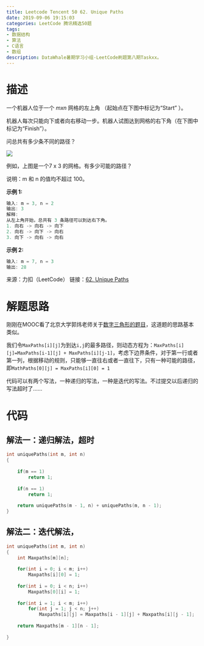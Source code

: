```yaml
---
title: Leetcode Tencent 50 62. Unique Paths
date: 2019-09-06 19:15:03
categories: LeetCode 腾讯精选50题
tags:
- 数据结构
- 算法
- C语言
- 数组
description: DataWhale暑期学习小组-LeetCode刷题第八期Taskxx。
---
```


# 描述

一个机器人位于一个 $m x n$ 网格的左上角 （起始点在下图中标记为“Start” ）。

机器人每次只能向下或者向右移动一步。机器人试图达到网格的右下角（在下图中标记为“Finish”）。

问总共有多少条不同的路径？

![](https://assets.leetcode-cn.com/aliyun-lc-upload/uploads/2018/10/22/robot_maze.png)

例如，上图是一个7 x 3 的网格。有多少可能的路径？

说明：m 和 n 的值均不超过 100。

**示例 1:**

```c
输入: m = 3, n = 2
输出: 3
解释:
从左上角开始，总共有 3 条路径可以到达右下角。
1. 向右 -> 向右 -> 向下
2. 向右 -> 向下 -> 向右
3. 向下 -> 向右 -> 向右
```

**示例 2:**

```c
输入: m = 7, n = 3
输出: 28
```

来源：力扣（LeetCode）
链接：[62. Unique Paths](https://leetcode-cn.com/problems/unique-paths)

# 解题思路

刚刚在MOOC看了北京大学郭炜老师关于[数字三角形的题目](https://www.icourse163.org/learn/PKU-1001894005?tid=1206483202#/learn/content?type=detail&id=1211268465&cid=1213844097&replay=true)，这道题的思路基本类似。

我们令`MaxPaths[i][j]`为到达`i,j`的最多路径，则动态方程为：`MaxPaths[i][j]=MaxPaths[i-1][j] + MaxPaths[i][j-1]`，考虑下边界条件，对于第一行或者第一列，根据移动的规则，只能够一直往右或者一直往下，只有一种可能的路径，即`MathPaths[0][j] = MaxPaths[i][0] = 1`

代码可以有两个写法，一种递归的写法，一种是迭代的写法。不过提交以后递归的写法超时了……


# 代码

## 解法一：递归解法，超时

```c
int uniquePaths(int m, int n)
{
    
    if(m == 1)
        return 1;
    
    if(n == 1)
        return 1;
    
    return uniquePaths(m - 1, n) + uniquePaths(m, n - 1);
}
```


## 解法二：迭代解法，


```c
int uniquePaths(int m, int n)
{
    int Maxpaths[m][n];
    
    for(int i = 0; i < m; i++)
        Maxpaths[i][0] = 1;
    
    for(int i = 0; i < n; i++)
        Maxpaths[0][i] = 1;
    
    for(int i = 1; i < m; i++)
        for(int j = 1; j < n; j++)
            Maxpaths[i][j] = Maxpaths[i - 1][j] + Maxpaths[i][j - 1];
    
    return Maxpaths[m - 1][n - 1];
            
}
```




